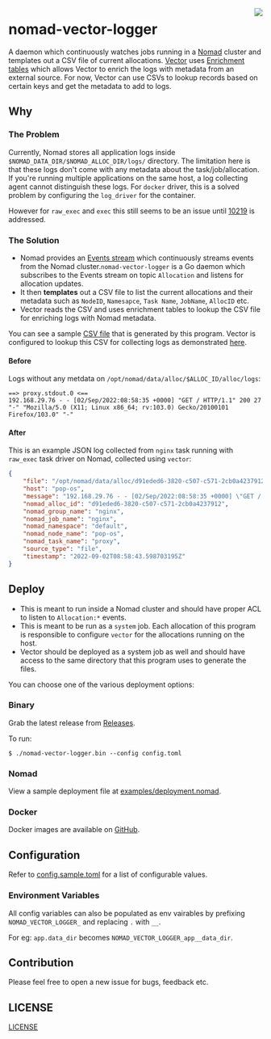 <a href="https://zerodha.tech"><img src="https://zerodha.tech/static/images/github-badge.svg" align="right" /></a>

# nomad-vector-logger

A daemon which continuously watches jobs running in a [Nomad](https://www.nomadproject.io/) cluster and templates out a CSV file of current allocations. [Vector](https://vector.dev/) uses [Enrichment tables](https://vector.dev/highlights/2021-11-18-csv-enrichment/) which allows Vector to enrich the logs with metadata from an external source. For now, Vector can use CSVs to lookup records based on certain keys and get the metadata to add to logs.
## Why

### The Problem

Currently, Nomad stores all application logs inside `$NOMAD_DATA_DIR/$NOMAD_ALLOC_DIR/logs/` directory. The limitation here is that these logs don't come with any metadata about the task/job/allocation. If you're running multiple applications on the same host, a log collecting agent cannot distinguish these logs. For `docker` driver, this is a solved problem by configuring the `log_driver` for the container.

However for `raw_exec` and `exec` this still seems to be an issue until [10219](https://github.com/hashicorp/nomad/issues/10219) is addressed.

### The Solution

- Nomad provides an [Events stream](https://github.com/mr-karan/nomad-events-sink) which continuously streams events from the Nomad cluster.`nomad-vector-logger` is a Go daemon which subscribes to the Events stream on topic `Allocation` and listens for allocation updates.
- It then **templates** out a CSV file to list the current allocations and their metadata such as `NodeID`, `Namesapce`, `Task Name`, `JobName`, `AllocID` etc.
- Vector reads the CSV and uses enrichment tables to lookup the CSV file for enriching logs with Nomad metadata.

You can see a sample [CSV file](./examples/nomad_remap.csv) that is generated by this program. Vector is configured to lookup this CSV for collecting logs as demonstrated [here](./examples/vector.tpl.toml).

#### Before

Logs without any metdata on `/opt/nomad/data/alloc/$ALLOC_ID/alloc/logs`:

```
==> proxy.stdout.0 <==
192.168.29.76 - - [02/Sep/2022:08:58:35 +0000] "GET / HTTP/1.1" 200 27 "-" "Mozilla/5.0 (X11; Linux x86_64; rv:103.0) Gecko/20100101 Firefox/103.0" "-"
```

#### After

This is an example JSON log collected from `nginx` task running with `raw_exec` task driver on Nomad, collected using `vector`:

```json
{
    "file": "/opt/nomad/data/alloc/d91eded6-3820-c507-c571-2cb0a4237912/alloc/logs/proxy.stdout.0",
    "host": "pop-os",
    "message": "192.168.29.76 - - [02/Sep/2022:08:58:35 +0000] \"GET / HTTP/1.1\" 200 27 \"-\" \"Mozilla/5.0 (X11; Linux x86_64; rv:103.0) Gecko/20100101 Firefox/103.0\" \"-\"",
    "nomad_alloc_id": "d91eded6-3820-c507-c571-2cb0a4237912",
    "nomad_group_name": "nginx",
    "nomad_job_name": "nginx",
    "nomad_namespace": "default",
    "nomad_node_name": "pop-os",
    "nomad_task_name": "proxy",
    "source_type": "file",
    "timestamp": "2022-09-02T08:58:43.598703195Z"
}
```

## Deploy

- This is meant to run inside a Nomad cluster and should have proper ACL to listen to `Allocation:*` events.
- This is meant to be run as a `system` job. Each allocation of this program is responsible to configure `vector` for the allocations running on the host.
- Vector should be deployed as a system job as well and should have access to the same directory that this program uses to generate the files.

You can choose one of the various deployment options:

### Binary

Grab the latest release from [Releases](https://github.com/mr-karan/nomad-vector-logger/releases).

To run:

```
$ ./nomad-vector-logger.bin --config config.toml
```

### Nomad

View a sample deployment file at [examples/deployment.nomad](./examples/deployment.nomad).

### Docker 

Docker images are available on [GitHub](https://github.com/mr-karan/nomad-vector-logger/pkgs/container/nomad-vector-logger).

## Configuration

Refer to [config.sample.toml](./config.sample.toml) for a list of configurable values.

### Environment Variables

All config variables can also be populated as env vairables by prefixing `NOMAD_VECTOR_LOGGER_` and replacing `.` with `__`.

For eg: `app.data_dir` becomes `NOMAD_VECTOR_LOGGER_app__data_dir`.

## Contribution

Please feel free to open a new issue for bugs, feedback etc.

## LICENSE

[LICENSE](./LICENSE)
